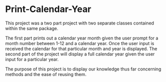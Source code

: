 # Print-Calendar-Year

This project was a two part project with two separate classes contained within the same package.

The first part prints out a calendar year month given the user prompt for a month number 
between 1-12 and a calendar year. Once the user input is received the calendar for that particular month and
year is displayed. The second part of the project will display a full calendar year given the user input for
a particular year.

The purpose of this project is to display our knowledge thus far concerning methods and the ease of reusing them.
